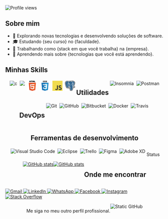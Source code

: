 <p><img src="https://komarev.com/ghpvc/?username=davifdev085&color=006bed" alt="Profile views" /></p>

## Sobre mim

- 🤔 Explorando novas tecnologias e desenvolvendo soluções de software.
- 🎓 Estudando {seu curso} no {faculdade}.
- 💼 Trabalhando como {stack em que você trabalha} na {empresa}.
- 🌱 Aprendendo mais sobre {tecnologias que você está aprendendo}.

## Minhas Skills

<div style="display: flex; justify-content: center; flex-wrap: wrap;">
  <span style="display: inline-block; margin: 4px;">
    <img height="32" src="https://cdn.iconscout.com/icon/free/png-512/c-programming-569564.png" alt="c"/>
  </span>
  <div style="display: flex; justify-content: center; flex-wrap: wrap;">
  <span style="display: inline-block; margin: 4px;">
    <img height="32" src=" https://img.shields.io/badge/Java-ED8B00?style=for-the-badge&logo=java&logoColor=white"/>
  </span>
  <span style="display: inline-block; margin: 4px;">
    <img height="32" src="https://raw.githubusercontent.com/github/explore/80688e429a7d4ef2fca1e82350fe8e3517d3494d/topics/html/html.png" alt="HTML5"/>
  </span>
  <span style="display: inline-block; margin: 4px;">
    <img height="32" src="https://raw.githubusercontent.com/github/explore/80688e429a7d4ef2fca1e82350fe8e3517d3494d/topics/css/css.png" alt="CSS"/>
  </span>
  <span style="display: inline-block; margin: 4px;">
    <img height="32" src="https://raw.githubusercontent.com/github/explore/80688e429a7d4ef2fca1e82350fe8e3517d3494d/topics/javascript/javascript.png" alt="Javascript"/>
  </span>
  <span style="display: inline-block; margin: 4px;">
    <img height="32" src="https://raw.githubusercontent.com/github/explore/80688e429a7d4ef2fca1e82350fe8e3517d3494d/topics/postgresql/postgresql.png" alt="PostgreSQL"/>
  </span>
</div>

## Utilidades

<div style="display: flex; justify-content: center; flex-wrap: wrap;">
  <span style="display: inline-block; margin: 4px;">
    <img src="https://img.shields.io/badge/-Insomnia-333333?style=flat&logo=insomnia" alt="Insomnia" />
  </span>
  <span style="display: inline-block; margin: 4px;">
    <img src="https://img.shields.io/badge/-Postman-333333?style=flat&logo=postman" alt="Postman" />
  </span>
</div>

## DevOps

<div style="display: flex; justify-content: center; flex-wrap: wrap;">
  <span style="display: inline-block; margin: 4px;">
    <img src="https://img.shields.io/badge/-Git-333333?style=flat&logo=git" alt="Git" />
  </span>
  <span style="display: inline-block; margin: 4px;">
    <img src="https://img.shields.io/badge/-GitHub-333333?style=flat&logo=github" alt="GitHub" />
  </span>
  <span style="display: inline-block; margin: 4px;">
    <img src="https://img.shields.io/badge/-Bitbucket-333333?style=flat&logo=bitbucket" alt="Bitbucket" />
  </span>
  <span style="display: inline-block; margin: 4px;">
    <img src="https://img.shields.io/badge/-Docker-333333?style=flat&logo=docker" alt="Docker" />
  </span>
  <span style="display: inline-block; margin: 4px;">
    <img src="https://img.shields.io/badge/-Travis-333333?style=flat&logo=travis" alt="Travis" />
  </span>
</div>


## Ferramentas de desenvolvimento

<div style="display: flex; justify-content: center; flex-wrap: wrap;">
  <span style="display: inline-block; margin: 4px;">
    <img src="https://img.shields.io/badge/-Visual%20Studio%20Code-333333?style=flat&logo=visual-studio-code&logoColor=007ACC" alt="Visual Studio Code" />
  </span>
  <span style="display: inline-block; margin: 4px;">
    <img src="https://img.shields.io/badge/-Eclipse-333333?style=flat&logo=eclipse-ide&logoColor=2C2255" alt="Eclipse" />
  </span>
  <span style="display: inline-block; margin: 4px;">
    <img src="https://img.shields.io/badge/-Trello-333333?style=flat&logo=trello&logoColor=007ACC" alt="Trello" />
  </span>
  <span style="display: inline-block; margin: 4px;">
    <img src="https://img.shields.io/badge/-Figma-333333?style=flat&logo=figma&logoColor=007ACC" alt="Figma" />
  </span>
  <span style="display: inline-block; margin: 4px;">
    <img src="https://img.shields.io/badge/-Adobe%20XD-333333?style=flat&logo=adobe-xd&logoColor=007ACC" alt="Adobe XD" />
  </span>
</div>

<br/>
<p>Status</p>
<a href="https://github.com/davifdev085" title="Perfil do Davi Felipe">
  <img height="180em" src="https://github-readme-stats.vercel.app/api?username=davifdev085&theme=gruvbox&show_icons=true" alt="GitHub stats" />
  <br/>
</a>
<a href="https://github.com/davifdev085" title="Perfil do Davi Felipe">
  <img height="180em" src="https://github-readme-stats.vercel.app/api/top-langs/?username=davifdev085&hide=html&layout=compact&theme=gruvbox" alt="GitHub stats" />
  <br/>
</a>

## Onde me encontrar

<p align="left">
  <a href="LINK-DO-SEU-GMAIL" title="Gmail">
    <img src="https://img.shields.io/badge/Gmail-D14836?style=for-the-badge&logo=gmail&logoColor=white" alt="Gmail"/>
  </a>
  <a href="LINK-DO-SEU-LINKEDIN" title="LinkedIn">
    <img src="https://img.shields.io/badge/LinkedIn-0077B5?style=for-the-badge&logo=linkedin&logoColor=white" alt="LinkedIn"/>
  </a>
  <a href="API-DO-SEU-WHATSAPP" title="WhatsApp">
    <img src="https://img.shields.io/badge/WhatsApp-25D366?style=for-the-badge&logo=whatsapp&logoColor=white" alt="WhatsApp"/>
  </a>
  <a href="LINK-DO-SEU-FACEBOOK" title="Facebook">
    <img src="https://img.shields.io/badge/Facebook-1877F2?style=for-the-badge&logo=facebook&logoColor=white" alt="Facebook"/>
  </a>
  <a href="LINK-DO-SEU-INSTAGRAM" title="Instagram">
    <img src="https://img.shields.io/badge/Instagram-E4405F?style=for-the-badge&logo=instagram&logoColor=white" alt="Instagram"/>
  </a>
  <a href="LINK-DO-SEU-STACK-OVERFLOW" title="Instagram">
    <img src="https://img.shields.io/badge/Stack_Overflow-FE7A16?style=for-the-badge&logo=stack-overflow&logoColor=white" alt="Stack Overflow"/>
  </a>
 
  <p>Me siga no meu outro perfil profissional.</p>
  <img src="https://img.shields.io/static/v1?label=Overview&message=davifdev085&color=f8efd4&style=for-the-badge&logo=GitHub" alt="Static GitHub"/>
  
</p>
